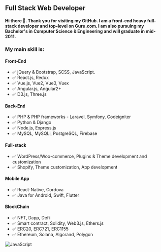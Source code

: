 ## Full Stack Web Developer

#### Hi there 👋. Thank you for visiting my GitHub. I am a front-end heavy full-stack developer and top-level on Guru.com. I am also pursuing my Bachelor's in Computer Science & Engineering and will graduate in mid-2011.

### My main skill is: 

#### Front-End
- ✅ jQuery & Bootstrap, SCSS, JavaScript.
- ✅ React.js, Redux
- ✅ Vue.js, Vue2, Vue3, Vuex
- ✅ Angular.js, Angular2+
- ✅ D3.js, Three.js

#### Back-End
- ✅ PHP & PHP frameworks - Laravel, Symfony, Codeigniter
- ✅ Python & Django
- ✅ Node.js, Express.js
- ✅ MySQL, MySQLi, PostgreSQL, Firebase

#### Full-stack
- ✅ WordPress/Woo-commerce, Plugins & Theme development and customization
- ✅ Shopify, Theme customization, App development

#### Mobile App 
- ✅ React-Native, Cordova
- ✅ Java for Android, Swift, Flutter

#### BlockChain
- ✅ NFT, Dapp, Defi
- ✅ Smart contract, Solidity, Web3.js, Ethers.js
- ✅ ERC20, ERC721, ERC1155
- ✅ Ethereum, Solana, Algorand, Polygon


![JavaScript](https://img.shields.io/badge/-JavaScript-black?style=flat-square&logo=javascript)
